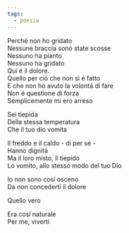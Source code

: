 ```yaml
---
tags:
  - poesia
---
```

Perché non ho gridato  
Nessune braccia sono state scosse  
Nessuno ha pianto  
Nessuno ha gridato  
Qui é il dolore.  
Quello per ció che non si é fatto  
E che non ho avuto la volontá di fare  
Non é questione di forza  
Semplicemente mi ero arreso  
  
  
Sei tiepida  
Della stessa temperatura  
Che il tuo dio vomita  
  
Il freddo e il caldo - di per sé -  
Hanno dignitá  
Ma il loro misto, il tiepido  
Lo vomito, allo stesso modo del tuo Dio  
  
Io non sono cosí osceno  
Da non concederti il dolore  
  
Quello vero  
  
  
Era cosí naturale  
Per me, viverti